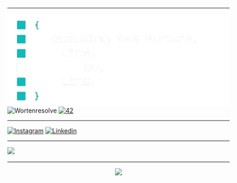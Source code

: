 <div align="left">

---
<img align="left" src="./readmenb.png" width="600"/>

![Wortenresolve](https://img.shields.io/badge/WortenResolve-darkblue) 
<a href='https://profile.intra.42.fr/users/adamarqu' target="_blank"><img alt='42' src='https://img.shields.io/badge/Porto-100000?style=flat-square&logo=42&logoColor=white&labelColor=000000&color=000000'/></a> 

---
[![Instagram](https://skillicons.dev/icons?i=instagram&theme=light)](https://instagram.com/adao__goncalves)
[![Linkedin](https://skillicons.dev/icons?i=linkedin&theme=light)](https://www.linkedin.com/in/ad%C3%A3o-gon%C3%A7alves-639b05331?utm_source=share&utm_campaign=share_via&utm_content=profile&utm_medium=android_app&original_referer=)

---
<p align="left">
  <a href="#" style="pointer-events: none;">
    <img src="https://skillicons.dev/icons?i=c,powershell,vim,neovim,ubuntu,windows,git,github" />
  </a>
</p> 
<!--
![ShellScript](https://ziadoua.github.io/m3-Markdown-Badges/badges/Shell/shell3.svg)
![C](https://ziadoua.github.io/m3-Markdown-Badges/badges/C/c1.svg)
<br/>
![vim](https://ziadoua.github.io/m3-Markdown-Badges/badges/Vim/vim3.svg)
![nvim](https://ziadoua.github.io/m3-Markdown-Badges/badges/Neovim/neovim3.svg)
![vsc](https://ziadoua.github.io/m3-Markdown-Badges/badges/VisualStudio/visualstudio3.svg)
-->

---
<!-- 
![](https://github-readme-stats.vercel.app/api?username=AdaoG0n&theme=city_lights&hide_border=true&include_all_commits=true&count_private=true)
![](https://github-readme-streak-stats.herokuapp.com/?user=AdaoG0n&theme=city_lights&hide_border=true)<br/>
![](https://github-readme-stats.vercel.app/api/top-langs/?username=AdaoG0n&theme=city_lights&hide_border=true&include_all_commits=true&count_private=true&layout=compact)<br/>
-->
<div align="center">
  
  ![](https://visitcount.itsvg.in/api?id=AdaoG0n&icon=7&color=1)
</div>
</div>

